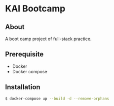 # KAI Bootcamp

## About
A boot camp project of full-stack practice.

## Prerequisite
- Docker
- Docker compose

## Installation
```bash
$ docker-compose up --build -d --remove-orphans
```
